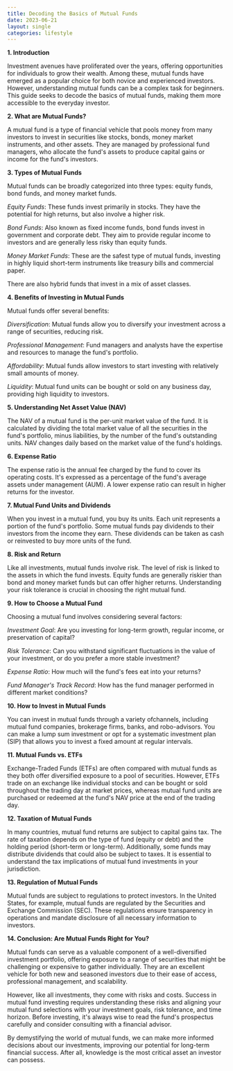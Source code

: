 ```yaml
---
title: Decoding the Basics of Mutual Funds
date: 2023-06-21
layout: single
categories: lifestyle
---
```

**1. Introduction**

Investment avenues have proliferated over the years, offering opportunities for individuals to grow their wealth. Among these, mutual funds have emerged as a popular choice for both novice and experienced investors. However, understanding mutual funds can be a complex task for beginners. This guide seeks to decode the basics of mutual funds, making them more accessible to the everyday investor.

**2. What are Mutual Funds?**

A mutual fund is a type of financial vehicle that pools money from many investors to invest in securities like stocks, bonds, money market instruments, and other assets. They are managed by professional fund managers, who allocate the fund's assets to produce capital gains or income for the fund's investors.

**3. Types of Mutual Funds**

Mutual funds can be broadly categorized into three types: equity funds, bond funds, and money market funds.

*Equity Funds*: These funds invest primarily in stocks. They have the potential for high returns, but also involve a higher risk.

*Bond Funds*: Also known as fixed income funds, bond funds invest in government and corporate debt. They aim to provide regular income to investors and are generally less risky than equity funds.

*Money Market Funds*: These are the safest type of mutual funds, investing in highly liquid short-term instruments like treasury bills and commercial paper.

There are also hybrid funds that invest in a mix of asset classes.

**4. Benefits of Investing in Mutual Funds**

Mutual funds offer several benefits:

*Diversification*: Mutual funds allow you to diversify your investment across a range of securities, reducing risk.

*Professional Management*: Fund managers and analysts have the expertise and resources to manage the fund's portfolio.

*Affordability*: Mutual funds allow investors to start investing with relatively small amounts of money.

*Liquidity*: Mutual fund units can be bought or sold on any business day, providing high liquidity to investors.

**5. Understanding Net Asset Value (NAV)**

The NAV of a mutual fund is the per-unit market value of the fund. It is calculated by dividing the total market value of all the securities in the fund's portfolio, minus liabilities, by the number of the fund's outstanding units. NAV changes daily based on the market value of the fund's holdings.

**6. Expense Ratio**

The expense ratio is the annual fee charged by the fund to cover its operating costs. It's expressed as a percentage of the fund's average assets under management (AUM). A lower expense ratio can result in higher returns for the investor.

**7. Mutual Fund Units and Dividends**

When you invest in a mutual fund, you buy its units. Each unit represents a portion of the fund's portfolio. Some mutual funds pay dividends to their investors from the income they earn. These dividends can be taken as cash or reinvested to buy more units of the fund.

**8. Risk and Return**

Like all investments, mutual funds involve risk. The level of risk is linked to the assets in which the fund invests. Equity funds are generally riskier than bond and money market funds but can offer higher returns. Understanding your risk tolerance is crucial in choosing the right mutual fund.

**9. How to Choose a Mutual Fund**

Choosing a mutual fund involves considering several factors:

*Investment Goal*: Are you investing for long-term growth, regular income, or preservation of capital?

*Risk Tolerance*: Can you withstand significant fluctuations in the value of your investment, or do you prefer a more stable investment?

*Expense Ratio*: How much will the fund's fees eat into your returns?

*Fund Manager's Track Record*: How has the fund manager performed in different market conditions?

**10. How to Invest in Mutual Funds**

You can invest in mutual funds through a variety ofchannels, including mutual fund companies, brokerage firms, banks, and robo-advisors. You can make a lump sum investment or opt for a systematic investment plan (SIP) that allows you to invest a fixed amount at regular intervals.

**11. Mutual Funds vs. ETFs**

Exchange-Traded Funds (ETFs) are often compared with mutual funds as they both offer diversified exposure to a pool of securities. However, ETFs trade on an exchange like individual stocks and can be bought or sold throughout the trading day at market prices, whereas mutual fund units are purchased or redeemed at the fund's NAV price at the end of the trading day.

**12. Taxation of Mutual Funds**

In many countries, mutual fund returns are subject to capital gains tax. The rate of taxation depends on the type of fund (equity or debt) and the holding period (short-term or long-term). Additionally, some funds may distribute dividends that could also be subject to taxes. It is essential to understand the tax implications of mutual fund investments in your jurisdiction.

**13. Regulation of Mutual Funds**

Mutual funds are subject to regulations to protect investors. In the United States, for example, mutual funds are regulated by the Securities and Exchange Commission (SEC). These regulations ensure transparency in operations and mandate disclosure of all necessary information to investors.

**14. Conclusion: Are Mutual Funds Right for You?**

Mutual funds can serve as a valuable component of a well-diversified investment portfolio, offering exposure to a range of securities that might be challenging or expensive to gather individually. They are an excellent vehicle for both new and seasoned investors due to their ease of access, professional management, and scalability.

However, like all investments, they come with risks and costs. Success in mutual fund investing requires understanding these risks and aligning your mutual fund selections with your investment goals, risk tolerance, and time horizon. Before investing, it's always wise to read the fund's prospectus carefully and consider consulting with a financial advisor.

By demystifying the world of mutual funds, we can make more informed decisions about our investments, improving our potential for long-term financial success. After all, knowledge is the most critical asset an investor can possess.